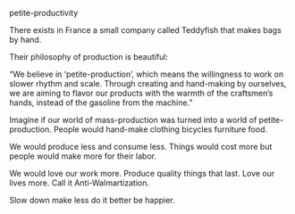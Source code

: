 petite-productivity

There exists in France a small company called Teddyfish that makes bags by hand.

Their philosophy of production is beautiful:

“We believe in ‘petite-production’, which means the willingness to work on
slower rhythm and scale. Through creating and hand-making by ourselves, we are
aiming to flavor our products with the warmth of the craftsmen’s hands, instead
of the gasoline from the machine.”

Imagine if our world of mass-production was turned into a world of petite-production. People would hand-make clothing bicycles furniture food.

We would produce less and consume less. Things would cost more but people would
make more for their labor.

We would love our work more. Produce quality things that last. Love our lives
more. Call it Anti-Walmartization.

Slow down make less do it better be happier.
